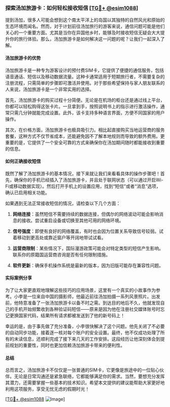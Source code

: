 ### 探索汤加旅游卡：如何轻松接收短信 [[TG💪+ @esim1088](https://t.me/s/esim1088)]

提到汤加，很多人可能会想到这个南太平洋上的岛国以其独特的自然风光和原始的生态环境而闻名。然而，对于计划前往汤加旅行的游客来说，通信问题可能是他们关心的一个重要方面。尤其是当你在异国他乡时，能够及时接收短信无疑会大大提升你的旅行体验。那么，汤加旅游卡是如何解决这一问题的呢？让我们一起深入了解。

#### 汤加旅游卡的优势

汤加旅游卡是一种专为游客设计的预付费SIM卡，它提供了便捷的通信服务，包括语音通话、短信以及移动数据流量。这种卡通常适用于短期旅行者，不需要复杂的注册流程，只需简单的步骤即可激活并使用。对于那些希望保持与家人朋友联系的人来说，汤加旅游卡是一个非常实用的选择。

首先，汤加旅游卡的购买过程十分简便。无论是在机场的柜台还是通过线上平台，你都可以轻松购得这张卡片。一旦拿到手，按照说明书上的指示进行激活操作，通常只需几分钟就能完成设置。此外，该卡支持多种语言界面，方便不同国家的用户操作。

其次，在价格方面，汤加旅游卡也极具吸引力。相比起直接购买当地运营商的服务套餐，这种方式不仅节省成本，还能避免因不了解本地规则而导致的额外费用。更重要的是，它提供了一个安全可靠的方式来确保你在汤加期间随时都能接收到重要的信息。

#### 如何正确接收短信

既然了解了汤加旅游卡的基本情况，接下来就让我们来看看具体的操作步骤吧！首先，确保你的手机已经插入了汤加旅游卡，并且处于联网状态（可以通过开启Wi-Fi或移动数据实现）。然后打开手机上的设置应用，找到“短信”或者“消息”选项，确认已启用相关功能。

如果遇到无法正常接收短信的情况，请检查以下几个方面：

1. **网络连接**：虽然短信不需要持续的数据连接，但偶尔的网络波动可能会影响消息的接收。尝试重启设备或切换至其他可用的网络环境。
   
2. **信号强度**：即使有良好的网络覆盖，有时也会因为位置关系导致信号较弱。试着移动到更高处或靠近窗户等开阔地带试试看。

3. **运营商限制**：某些情况下，国际漫游政策可能会对特定类型的短信产生影响。联系你的原籍国运营商咨询是否有任何限制措施。

4. **软件更新**：确保手机操作系统是最新的版本，因为旧版可能存在兼容性问题。

#### 实际案例分享

为了让大家更直观地理解这些技巧的应用场景，这里有一个真实的小故事作为参考。小李是一位来自中国的摄影师，他最近前往汤加拍摄一系列风景照片。出发前，他特意准备了一张汤加旅游卡以备不时之需。到达目的地后不久，他就发现自己的手机开始频繁收到各种验证码短信——原来是因为他在注册社交媒体账号时忘记更换国家代码，结果所有请求都被发送到了他的新号码上！

幸运的是，由于事先做了充分准备，小李很快解决了这个问题。他先关闭了不必要的自动同步功能，接着逐一核对每个账户的安全设置。最终，他不仅成功处理了所有的未读信息，还顺利完成了接下来几天的工作安排。这段经历让他深刻体会到提前规划的重要性，同时也更加信赖汤加旅游卡带来的便利性。

#### 总结

总而言之，汤加旅游卡不仅仅是一张普通的SIM卡，它更像是旅途中的一位贴心伙伴。无论是日常沟通还是紧急联络，它都能够满足你的需求。当然，要想充分发挥其潜力，还需要掌握一些基本的技术知识。希望本文提供的建议能帮助大家更好地利用这项服务，享受无忧无虑的假期时光！

[[TG💪+ @esim1088](https://t.me/s/esim1088) ![Image](https://i.postimg.cc/4NQfJmqS/Snipaste-2025-05-13-00-14-12.png)]
